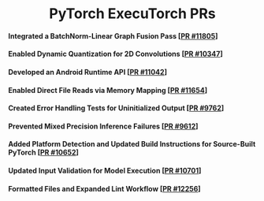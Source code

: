 <h1 align="center">PyTorch ExecuTorch PRs</h1>

#### Integrated a BatchNorm-Linear Graph Fusion Pass [[PR #11805](https://github.com/pytorch/executorch/pull/11805)]

#### Enabled Dynamic Quantization for 2D Convolutions [[PR #10347](https://github.com/pytorch/executorch/pull/10347)]

#### Developed an Android Runtime API  [[PR #11042](https://github.com/pytorch/executorch/pull/11042)]

#### Enabled Direct File Reads via Memory Mapping [[PR #11654](https://github.com/pytorch/executorch/pull/11654)]

#### Created Error Handling Tests for Uninitialized Output [[PR #9762](https://github.com/pytorch/executorch/pull/9762)]

#### Prevented Mixed Precision Inference Failures [[PR #9612](https://github.com/pytorch/executorch/pull/9612)]

#### Added Platform Detection and Updated Build Instructions for Source-Built PyTorch [[PR #10652](https://github.com/pytorch/executorch/pull/10652)]  

#### Updated Input Validation for Model Execution [[PR #10701](https://github.com/pytorch/executorch/pull/10701)]

#### Formatted Files and Expanded Lint Workflow [[PR #12256](https://github.com/pytorch/executorch/pull/12256)]
